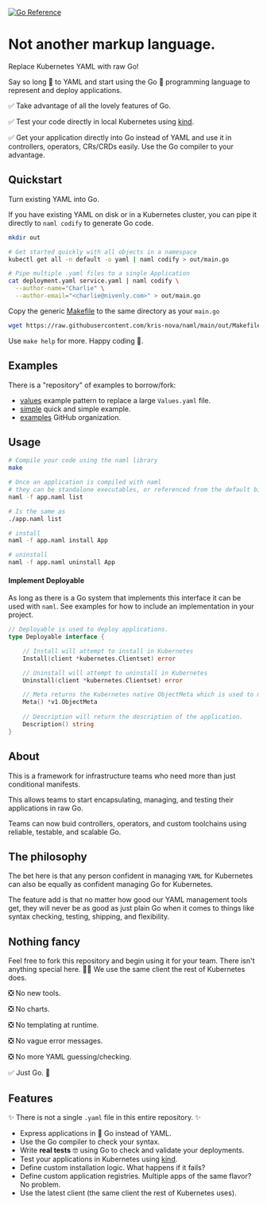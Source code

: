 [![Go Reference](https://pkg.go.dev/badge/github.com/kris-nova/naml.svg)](https://pkg.go.dev/github.com/kris-nova/naml)

# Not another markup language. 

Replace Kubernetes YAML with raw Go!

Say so long 👋 to YAML and start using the Go 🎉 programming language to represent and deploy applications.

✅ Take advantage of all the lovely features of Go.

✅ Test your code directly in local Kubernetes using [kind](https://github.com/kubernetes-sigs/kind).

✅ Get your application directly into Go instead of YAML and use it in controllers, operators, CRs/CRDs easily. Use the Go compiler to your advantage.

## Quickstart

Turn existing YAML into Go.

If you have existing YAML on disk or in a Kubernetes cluster, you can pipe it directly to `naml codify` to generate Go code.

```bash
mkdir out

# Get started quickly with all objects in a namespace
kubectl get all -n default -o yaml | naml codify > out/main.go

# Pipe multiple .yaml files to a single Application
cat deployment.yaml service.yaml | naml codify \
  --author-name="Charlie" \
  --author-email="<charlie@nivenly.com>" > out/main.go
```

Copy the generic [Makefile](https://github.com/kris-nova/naml/blob/main/out/Makefile) to the same directory as your `main.go`

```bash 
wget https://raw.githubusercontent.com/kris-nova/naml/main/out/Makefile -o out/Makefile
```

Use `make help` for more. Happy coding 🎉.

## Examples

There is a "repository" of examples to borrow/fork:

- [values](https://github.com/naml-examples/full/blob/main/app.go#L52-L79) example pattern to replace a large `Values.yaml` file.
- [simple](https://github.com/naml-examples/simple) quick and simple example.
- [examples](https://github.com/naml-examples) GitHub organization.


## Usage 

```bash 
# Compile your code using the naml library
make

# Once an application is compiled with naml
# they can be standalone executables, or referenced from the default binary.
naml -f app.naml list

# Is the same as
./app.naml list

# install 
naml -f app.naml install App

# uninstall 
naml -f app.naml uninstall App
```

#### Implement Deployable

As long as there is a Go system that implements this interface it can be used with `naml`. See examples for how to include an implementation in your project.

```go
// Deployable is used to deploy applications.
type Deployable interface {

	// Install will attempt to install in Kubernetes
	Install(client *kubernetes.Clientset) error

	// Uninstall will attempt to uninstall in Kubernetes
	Uninstall(client *kubernetes.Clientset) error

	// Meta returns the Kubernetes native ObjectMeta which is used to manage applications with naml.
	Meta() *v1.ObjectMeta
	
	// Description will return the description of the application.
	Description() string
}
```

## About

This is a framework for infrastructure teams who need more than just conditional manifests. 

This allows teams to start encapsulating, managing, and testing their applications in raw Go.

Teams can now buid controllers, operators, and custom toolchains using reliable, testable, and scalable Go.

## The philosophy

The bet here is that any person confident in managing `YAML` for Kubernetes can also be equally as confident managing Go for Kubernetes.

The feature add is that no matter how good our YAML management tools get, they will never be as good as just plain Go when it comes to things like syntax checking, testing, shipping, and flexibility. 

## Nothing fancy

Feel free to fork this repository and begin using it for your team. There isn't anything special here. 🤷‍♀ We use the same client the rest of Kubernetes does.

 ❎ No new tools.

 ❎ No charts.

 ❎ No templating at runtime.

 ❎ No vague error messages.
 
 ❎ No more YAML guessing/checking.

 ✅ Just Go. 🎉

## Features

✨ There is not a single `.yaml` file in this entire repository. ✨

 - Express applications in 🎉 Go instead of YAML.
 - Use the Go compiler to check your syntax.
 - Write **real tests** 🤓 using Go to check and validate your deployments.
 - Test your applications in Kubernetes using [kind](https://github.com/kubernetes-sigs/kind).
 - Define custom installation logic. What happens if it fails?
 - Define custom application registries. Multiple apps of the same flavor? No problem.
 - Use the latest client (the same client the rest of Kubernetes uses).
